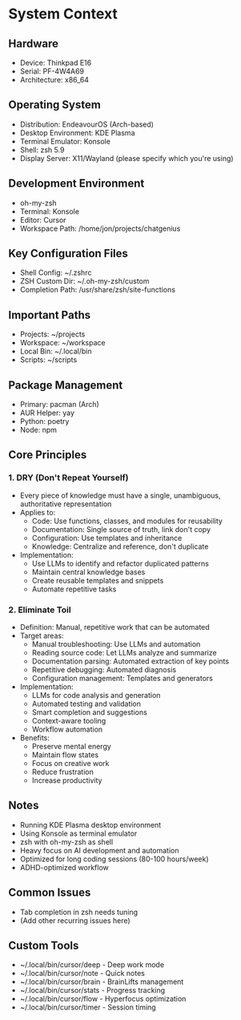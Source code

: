 # System Context

## Hardware
- Device: Thinkpad E16
- Serial: PF-4W4A69
- Architecture: x86_64

## Operating System
- Distribution: EndeavourOS (Arch-based)
- Desktop Environment: KDE Plasma
- Terminal Emulator: Konsole
- Shell: zsh 5.9
- Display Server: X11/Wayland (please specify which you're using)

## Development Environment
- oh-my-zsh
- Terminal: Konsole
- Editor: Cursor
- Workspace Path: /home/jon/projects/chatgenius

## Key Configuration Files
- Shell Config: ~/.zshrc
- ZSH Custom Dir: ~/.oh-my-zsh/custom
- Completion Path: /usr/share/zsh/site-functions

## Important Paths
- Projects: ~/projects
- Workspace: ~/workspace
- Local Bin: ~/.local/bin
- Scripts: ~/scripts

## Package Management
- Primary: pacman (Arch)
- AUR Helper: yay
- Python: poetry
- Node: npm

## Core Principles

### 1. DRY (Don't Repeat Yourself)
- Every piece of knowledge must have a single, unambiguous, authoritative representation
- Applies to:
  - Code: Use functions, classes, and modules for reusability
  - Documentation: Single source of truth, link don't copy
  - Configuration: Use templates and inheritance
  - Knowledge: Centralize and reference, don't duplicate
- Implementation:
  - Use LLMs to identify and refactor duplicated patterns
  - Maintain central knowledge bases
  - Create reusable templates and snippets
  - Automate repetitive tasks

### 2. Eliminate Toil
- Definition: Manual, repetitive work that can be automated
- Target areas:
  - Manual troubleshooting: Use LLMs and automation
  - Reading source code: Let LLMs analyze and summarize
  - Documentation parsing: Automated extraction of key points
  - Repetitive debugging: Automated diagnosis
  - Configuration management: Templates and generators
- Implementation:
  - LLMs for code analysis and generation
  - Automated testing and validation
  - Smart completion and suggestions
  - Context-aware tooling
  - Workflow automation
- Benefits:
  - Preserve mental energy
  - Maintain flow states
  - Focus on creative work
  - Reduce frustration
  - Increase productivity

## Notes
- Running KDE Plasma desktop environment
- Using Konsole as terminal emulator
- zsh with oh-my-zsh as shell
- Heavy focus on AI development and automation
- Optimized for long coding sessions (80-100 hours/week)
- ADHD-optimized workflow

## Common Issues
- Tab completion in zsh needs tuning
- (Add other recurring issues here)

## Custom Tools
- ~/.local/bin/cursor/deep - Deep work mode
- ~/.local/bin/cursor/note - Quick notes
- ~/.local/bin/cursor/brain - BrainLifts management
- ~/.local/bin/cursor/stats - Progress tracking
- ~/.local/bin/cursor/flow - Hyperfocus optimization
- ~/.local/bin/cursor/timer - Session timing 